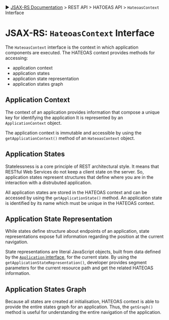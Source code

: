 :arrow_forward: [JSAX-RS Documentation](./jsax-rs-reference.md) > REST API > HATOEAS API > `HateoasContext` Interface

# JSAX-RS: `HateoasContext` Interface

The `HateoasContext` interface is the context in which application components are executed. The HATEOAS context provides methods for accessing:

- application context
- application states
- application state representation
- application states graph

## Application Context

The context of an application provides information that compose a unique key for identifying the application It is represented by an `ApplicationContext` object.

The application context is immutable and accessible by using the `getApplicationContext()` method of an `HateoasContext` object.

## Application States

Statelessness is a core principle of REST architectural style. It means that RESTful Web Services do not keep a client state on the server. So, application states represent structures that define where you are in the interaction with a distrubuted application.

All application states are stored in the HATEOAS context and can be accessed by using the `getApplicationState()` method. An application state is identified by its name which must be unique in the HATEOAS context.

## Application State Representation

While states define structure about endpoints of an application, state representations expose full information regarding the position at the current navigation. 

State representations are literal JavaScript objects, built from data defined by the [`Application` interface](./jsax-rs-application-interface.md), for the current state. By using the `getApplicationStateRepresentation()`, developer provides segment parameters for the current resource path and get the related HATEOAS information.

## Application States Graph

Because all states are created at initialisation, HATEOAS context is able to provide the entire states graph for an application. Thus, the `getGraph()` method is useful for understanding the entire navigation of the application.
